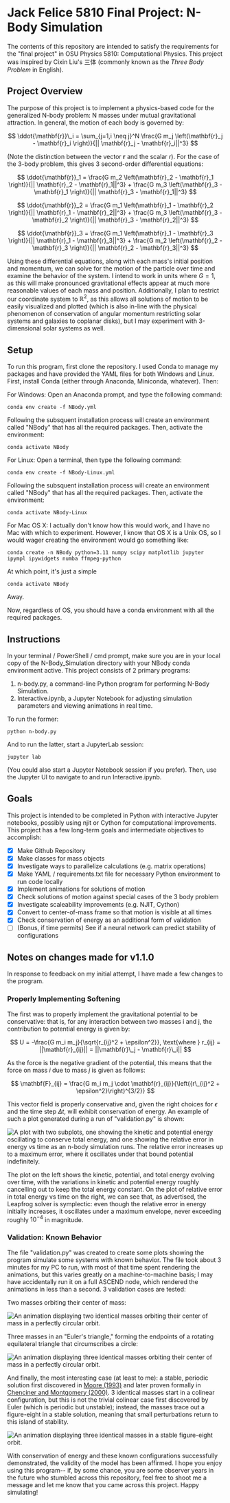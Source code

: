 # Jack Felice 5810 Final Project: N-Body Simulation

The contents of this repository are intended to satisfy the requirements for the "final project" in OSU Physics 5810: Computational Physics.  This project was inspired by Cixin Liu's 三体 (commonly known as the *Three Body Problem* in English).

## Project Overview

The purpose of this project is to implement a physics-based code for the generalized N-body problem: N masses under mutual gravitational attraction.  In general, the motion of each body is governed by:

$$ 
\ddot{\mathbf{r}}\_i = \sum_{j=1,i \neq j}^N \frac{G m_j \left(\mathbf{r}_j - \mathbf{r}_i \right)}{|| \mathbf{r}_j - \mathbf{r}_i||^3}
$$

(Note the distinction between the vector $\mathbf{r}$ and the scalar $r$).  For the case of the 3-body problem, this gives 3 second-order differential equations:

$$
\ddot{\mathbf{r}}_1 = \frac{G m_2 \left(\mathbf{r}_2 - \mathbf{r}_1 \right)}{|| \mathbf{r}_2 - \mathbf{r}_1||^3} + \frac{G m_3 \left(\mathbf{r}_3 - \mathbf{r}_1 \right)}{|| \mathbf{r}_3 - \mathbf{r}_1||^3}
$$

$$
\ddot{\mathbf{r}}_2 = \frac{G m_1 \left(\mathbf{r}_1 - \mathbf{r}_2 \right)}{|| \mathbf{r}_1 - \mathbf{r}_2||^3} + \frac{G m_3 \left(\mathbf{r}_3 - \mathbf{r}_2 \right)}{|| \mathbf{r}_3 - \mathbf{r}_2||^3}
$$

$$
\ddot{\mathbf{r}}_3 = \frac{G m_1 \left(\mathbf{r}_1 - \mathbf{r}_3 \right)}{|| \mathbf{r}_1 - \mathbf{r}_3||^3} + \frac{G m_2 \left(\mathbf{r}_2 - \mathbf{r}_3 \right)}{|| \mathbf{r}_2 - \mathbf{r}_3||^3}
$$

Using these differential equations, along with each mass's initial position and momentum, we can solve for the motion of the particle over time and examine the behavior of the system.  I intend to work in units where $G=1$, as this will make pronounced gravitational effects appear at much more reasonable values of each mass and position. Additionally, I plan to restrict our coordinate system to $\mathbb{R}^2$, as this allows all solutions of motion to be easily visualized and plotted (which is also in-line with the physical phenomenon of conservation of angular momentum restricting solar systems and galaxies to coplanar disks), but I may experiment with 3-dimensional solar systems as well.  

## Setup

To run this program, first clone the repository.  I used Conda to manage my packages and have provided the YAML files for both Windows and Linux.  First, install Conda (either through Anaconda, Miniconda, whatever).  Then:

For Windows:
Open an Anaconda prompt, and type the following command:
```
conda env create -f NBody.yml
```
Following the subsquent installation process will create an environment called "NBody" that has all the required packages.  Then, activate the environment:
```
conda activate NBody
```

For Linux:
Open a terminal, then type the following command:
```
conda env create -f NBody-Linux.yml
```
Following the subsquent installation process will create an environment called "NBody" that has all the required packages.  Then, activate the environment:
```
conda activate NBody-Linux
```

For Mac OS X:
I actually don't know how this would work, and I have no Mac with which to experiment.  However, I know that OS X is a Unix OS, so I would wager creating the environment would go something like:
```
conda create -n NBody python=3.11 numpy scipy matplotlib jupyter ipympl ipywidgets numba ffmpeg-python
```
At which point, it's just a simple 
```
conda activate NBody
```
Away.

Now, regardless of OS, you should have a conda environment with all the required packages.

## Instructions

In your terminal / PowerShell / cmd prompt, make sure you are in your local copy of the N-Body_Simulation directory with your NBody conda environment active.  This project consists of 2 primary programs:

1. n-body.py, a command-line Python program for performing N-Body Simulation.
2. Interactive.ipynb, a Jupyter Notebook for adjusting simulation parameters and viewing animations in real time.

To run the former:
```
python n-body.py
```
And to run the latter, start a JupyterLab session:
```
jupyter lab
```
(You could also start a Jupyter Notebook session if you prefer).  Then, use the Jupyter UI to navigate to and run Interactive.ipynb.

## Goals
This project is intended to be completed in Python with interactive Jupyter notebooks, possibly using njit or Cython for computational improvements.  This project has a few long-term goals and intermediate objectives to accomplish:

- [x] Make Github Repository
- [x] Make classes for mass objects
- [X] Investigate ways to parallelize calculations (e.g. matrix operations)
- [X] Make YAML / requirements.txt file for necessary Python environment to run code locally
- [x] Implement animations for solutions of motion
- [x] Check solutions of motion against special cases of the 3 body problem
- [X] Investigate scaleability improvements (e.g. NJIT, Cython)
- [X] Convert to center-of-mass frame so that motion is visible at all times
- [X] Check conservation of energy as an additional form of validation
- [ ] (Bonus, if time permits) See if a neural network can predict stability of configurations

## Notes on changes made for v1.1.0
In response to feedback on my initial attempt, I have made a few changes to the program.  

### Properly Implementing Softening
The first was to properly implement the gravitational potential to be conservative: that is, for any interaction between two masses i and j, the contribution to potential energy is given by:

$$
U = -\frac{G m_i m_j}{\sqrt{r_{ij}^2 + \epsilon^2}}, \text{where } r_{ij} = ||\mathbf{r}_{ij}|| = ||\mathbf{r}\_j - \mathbf{r}\_i||
$$

As the force is the negative gradient of the potential, this means that the force on mass $i$ due to mass $j$ is given as follows:

$$
\mathbf{F}_{ij} = \frac{G m_i m_j \cdot \mathbf{r}_{ij}}{\left({r\_{ij}^2 + \epsilon^2}\right)^{3/2}}
$$

This vector field is properly conservative and, given the right choices for $\epsilon$ and the time step $\Delta t$, will exhibit conservation of energy.  An example of such a plot generated during a run of "validation.py" is shown:

![A plot with two subplots, one showing the kinetic and potential energy oscillating to conserve total energy, and one showing the relative error in energy vs time as an n-body simulation runs.  The relative error increases up to a maximum error, where it oscillates under that bound potential indefinitely.](/Figures/energy.png?raw=true "Energy Error Plot")

The plot on the left shows the kinetic, potential, and total energy evolving over time, with the variations in kinetic and potential energy roughly cancelling out to keep the total energy constant.  On the plot of relative error in total energy vs time on the right, we can see that, as advertised, the Leapfrog solver is symplectic: even though the relative error in energy initially increases, it oscillates under a maximum envelope, never exceeding roughly $10^{-4}$ in magnitude.  

### Validation: Known Behavior

The file "validation.py" was created to create some plots showing the program simulate some systems with known behavior.  The file took about 3 minutes for my PC to run, with most of that time spent rendering the animations, but this varies greatly on a machine-to-machine basis; I may have accidentally run it on a full ASCEND node, which rendered the animations in less than a second.  3 validation cases are tested:

Two masses orbiting their center of mass:

![An animation displaying two identical masses orbiting their center of mass in a perfectly circular orbit.](/Figures/two_body.gif?raw=true "Two Masses in Circular Orbit")

Three masses in an "Euler's triangle," forming the endpoints of a rotating equilateral triangle that circumscribes a circle:

![An animation displaying three identical masses orbiting their center of mass in a perfectly circular orbit.](/Figures/euler.gif?raw=true "Three Masses in Circular Orbit")

And finally, the most interesting case (at least to me): a stable, periodic solution first discovered in [Moore (1993)](https://journals.aps.org/prl/abstract/10.1103/PhysRevLett.70.3675) and later proven formally in [Chenciner and Montgomery (2000)](https://arxiv.org/abs/math/0011268).  3 identical masses start in a colinear configuration, but this is not the trivial colinear case first discovered by Euler (which is periodic but unstable); instead, the masses trace out a figure-eight in a stable solution, meaning that small perturbations return to this island of stability.

![An animation displaying three identical masses in a stable figure-eight orbit.](/Figures/figure_eight.gif?raw=true "Three Masses in a Figure-Eight Orbit")

With conservation of energy and these known configurations successfully demonstrated, the validity of the model has been affirmed.  I hope you enjoy using this program-- if, by some chance, you are some observer years in the future who stumbled across this repository, feel free to shoot me a message and let me know that you came across this project.  Happy simulating!